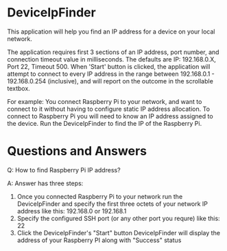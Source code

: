 # DeviceIpFinder
This application will help you find an IP address for a device on your local network.

The application requires first 3 sections of an IP address, port number, and connection timeout value in milliseconds. The defaults are IP: 192.168.0.X, Port 22, Timeout 500. When 'Start' button is clicked, the application will attempt to connect to every IP address in the range between 192.168.0.1 - 192.168.0.254 (inclusive), and will report on the outcome in the scrollable textbox.

For example: You connect Raspberry Pi to your network, and want to connect to it without having to configure static IP address allocation. To connect to Raspberry Pi you will need to know an IP address assigned to the device. Run the DeviceIpFinder to find the IP of the Raspberry Pi.

# Questions and Answers
Q: How to find Raspberry Pi IP address?

A: Answer has three steps:
1. Once you connected Raspberry Pi to your network run the DeviceIpFinder and specify the first three octets of your network IP address like this: 192.168.0 or 192.168.1
3. Specify the configured SSH port (or any other port you requre) like this: 22
2. Click the DeviceIpFinder's "Start" button
DeviceIpFinder will display the address of your Raspberry PI along with "Success" status
